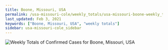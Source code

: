 ```yaml
---
title: Boone, Missouri, USA
permalink: /usa-missouri-cole/weekly_totals/usa-missouri-boone-weekly_totals.html
last_updated: Feb 3, 2021
keywords: ["Boone, Missouri, USA", "weekly totals"]
sidebar: usa-missouri-cole_sidebar
---
```


![Weekly Totals of Confirmed Cases for Boone, Missouri, USA](/covid_tracker/images/graphs/usa-missouri-boone-weekly_totals_graph.png)
